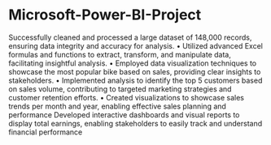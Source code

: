 # Microsoft-Power-BI-Project
Successfully cleaned and processed a large dataset of 148,000 records, ensuring data integrity and accuracy for analysis.
• Utilized advanced Excel formulas and functions to extract, transform, and manipulate data, facilitating insightful analysis.
• Employed data visualization techniques to showcase the most popular bike based on sales, providing clear insights to
stakeholders.
• Implemented analysis to identify the top 5 customers based on sales volume, contributing to targeted marketing strategies and
customer retention efforts.
• Created visualizations to showcase sales trends per month and year, enabling effective sales planning and performance
Developed interactive dashboards and visual reports to display total earnings, enabling stakeholders to easily track and understand financial performance

